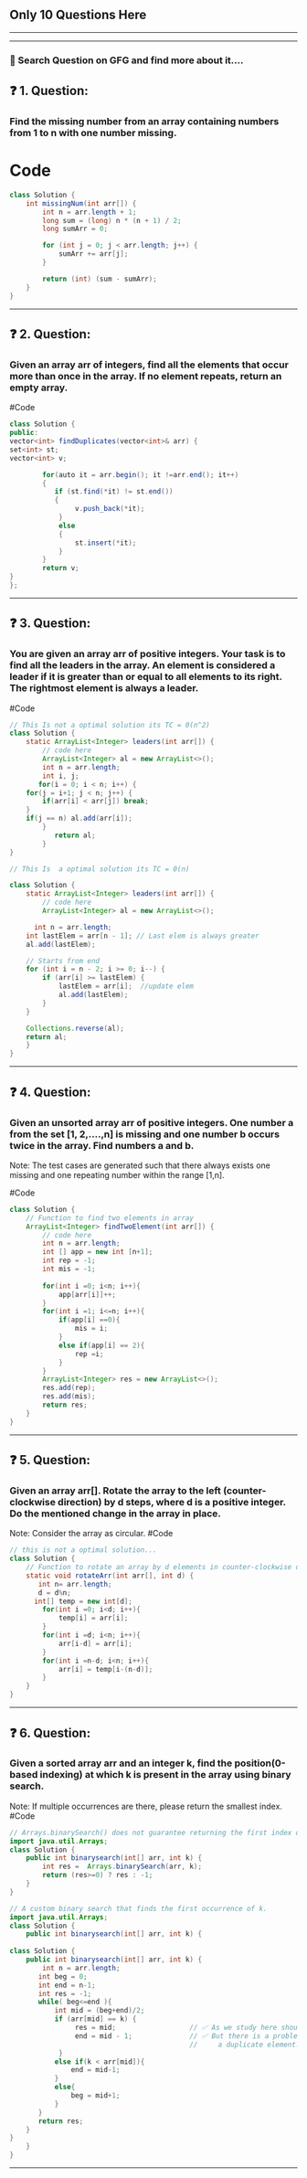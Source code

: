 ## Only 10 Questions Here 
---
---
### 🔎 Search Question on GFG and find more about it....

## ❓ 1. Question:

### Find the missing number from an array containing numbers from 1 to n with one number missing.

# Code

```java
class Solution {
    int missingNum(int arr[]) {
        int n = arr.length + 1;
        long sum = (long) n * (n + 1) / 2;
        long sumArr = 0;

        for (int j = 0; j < arr.length; j++) {
            sumArr += arr[j];
        }

        return (int) (sum - sumArr);
    }
}
```

---

## ❓ 2. Question:

### Given an array arr of integers, find all the elements that occur more than once in the array. If no element repeats, return an empty array.

#Code

```java
class Solution {
public:
vector<int> findDuplicates(vector<int>& arr) {
set<int> st;
vector<int> v;

        for(auto it = arr.begin(); it !=arr.end(); it++)
        {
           if (st.find(*it) != st.end())
           {
                v.push_back(*it);
            }
            else
            {
                st.insert(*it);
            }
        }
        return v;
}
};
```

---

## ❓ 3. Question:

### You are given an array arr of positive integers. Your task is to find all the leaders in the array. An element is considered a leader if it is greater than or equal to all elements to its right. The rightmost element is always a leader.

#Code

```java
// This Is not a optimal solution its TC = 0(n^2)
class Solution {
    static ArrayList<Integer> leaders(int arr[]) {
        // code here
        ArrayList<Integer> al = new ArrayList<>();
        int n = arr.length;
        int i, j;
       for(i = 0; i < n; i++) {
    for(j = i+1; j < n; j++) {
        if(arr[i] < arr[j]) break;
    }
    if(j == n) al.add(arr[i]);
        }
           return al;
        }
}
```

```java
// This Is  a optimal solution its TC = 0(n)

class Solution {
    static ArrayList<Integer> leaders(int arr[]) {
        // code here
        ArrayList<Integer> al = new ArrayList<>();

      int n = arr.length;
    int lastElem = arr[n - 1]; // Last elem is always greater
    al.add(lastElem);

    // Starts from end 
    for (int i = n - 2; i >= 0; i--) {
        if (arr[i] >= lastElem) {
            lastElem = arr[i];  //update elem
            al.add(lastElem);
        }
    }

    Collections.reverse(al);
    return al;
    }
}

```
---



## ❓ 4. Question:

### Given an unsorted array arr of positive integers. One number a from the set [1, 2,....,n] is missing and one number b occurs twice in the array. Find numbers a and b.

Note: The test cases are generated such that there always exists one missing and one repeating number within the range [1,n].

#Code

```java
class Solution {
    // Function to find two elements in array
    ArrayList<Integer> findTwoElement(int arr[]) {
        // code here
        int n = arr.length;
        int [] app = new int [n+1];
        int rep = -1;
        int mis = -1;
        
        for(int i =0; i<n; i++){
            app[arr[i]]++;
        }
        for(int i =1; i<=n; i++){
            if(app[i] ==0){
                mis = i;
            }
            else if(app[i] == 2){
                rep =i;
            }
        }
        ArrayList<Integer> res = new ArrayList<>();
        res.add(rep);
        res.add(mis);
        return res;
    }
}

```
---

## ❓ 5. Question:

### Given an array arr[]. Rotate the array to the left (counter-clockwise direction) by d steps, where d is a positive integer. Do the mentioned change in the array in place.

Note: Consider the array as circular.
#Code

```java
// this is not a optimal solution...
class Solution {
    // Function to rotate an array by d elements in counter-clockwise direction.
    static void rotateArr(int arr[], int d) {
       int n= arr.length;
       d = d%n;
      int[] temp = new int[d];
        for(int i =0; i<d; i++){
            temp[i] = arr[i];
        }
        for(int i =d; i<n; i++){
            arr[i-d] = arr[i];
        }
        for(int i =n-d; i<n; i++){
            arr[i] = temp[i-(n-d)];
        }
    }
}
```
---


## ❓ 6. Question:

### Given a sorted array arr and an integer k, find the position(0-based indexing) at which k is present in the array using binary search.

Note: If multiple occurrences are there, please return the smallest index.
#Code

```java
// Arrays.binarySearch() does not guarantee returning the first index of a duplicate element.
import java.util.Arrays;
class Solution {
    public int binarysearch(int[] arr, int k) {
        int res =  Arrays.binarySearch(arr, k);
        return (res>=0) ? res : -1;
    }
}
```

```java
// A custom binary search that finds the first occurrence of k.
import java.util.Arrays;
class Solution {
    public int binarysearch(int[] arr, int k) {
       
class Solution {
    public int binarysearch(int[] arr, int k) {
        int n = arr.length;
       int beg = 0;
       int end = n-1;
       int res = -1;
       while( beg<=end ){
           int mid = (beg+end)/2;
           if (arr[mid] == k) {             
                res = mid;                  // ✅ As we study here should be { return mid }
                end = mid - 1;              // ✅ But there is a problem does not guarantee returning the first index of 
                                            //     a duplicate element.
            }
           else if(k < arr[mid]){
               end = mid-1;
           }
           else{
               beg = mid+1;
           }
       }
       return res;
    }
}
    }
}
```
---
